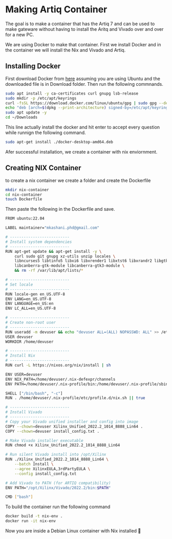 # Making Artiq Container
The goal is to make a container that has the Artiq 7 and can be used to make gateware without having to install the Aritq and Vivado over and over for a new PC.

We are using Docker to make that container. First we install Docker and in the container we will install the Nix and Vivado and Artiq.

## Installing Docker
First download Docker from [here](https://desktop.docker.com/linux/main/amd64/docker-desktop-amd64.deb?utm_source=docker&utm_medium=webreferral&utm_campaign=docs-driven-download-linux-amd64&_gl=1*6uri53*_gcl_au*MTE4Nzg4ODY5Mi4xNzU0NTgxMDU3*_ga*MTYzNDk0MDMwOC4xNzU0NTc5OTYz*_ga_XJWPQMJYHQ*czE3NTQ1Nzk5NjMkbzEkZzEkdDE3NTQ1ODEwOTAkajE2JGwwJGgw) assuming you are using Ubuntu and the downloaded file is in Download folder. Then run the following commnands.

```bash
sudo apt install -y ca-certificates curl gnupg lsb-release
sudo mkdir -p /etc/apt/keyrings
curl -fsSL https://download.docker.com/linux/ubuntu/gpg | sudo gpg --dearmor -o /etc/apt/keyrings/docker.gpg
echo "deb [arch=$(dpkg --print-architecture) signed-by=/etc/apt/keyrings/docker.gpg] https://download.docker.com/linux/ubuntu $(lsb_release -cs) stable" | sudo tee /etc/apt/sources.list.d/docker.list > /dev/null
sudo apt update -y
cd ~/Downloads

```
This line actually install the docker and hit enter to accept every question while runnign the following command.
```bash
sudo apt-get install ./docker-desktop-amd64.deb
```

Afer successful installation, we create a container with nix enviornment. 

## Creating NIX Container

to create a nix container we create a folder and create the Dockerfile

```bash
mkdir nix-container
cd nix-container
touch Dockerfile
```

Then paste the following in the Dockerfile and save.

```bash 
FROM ubuntu:22.04

LABEL maintainer="mkashani.phd@gmail.com"

# --------------------------
# Install system dependencies
# --------------------------
RUN apt-get update && apt-get install -y \
    curl sudo git gnupg xz-utils unzip locales \
    libncurses5 libtinfo5 libxi6 libxrender1 libxtst6 libxrandr2 libgtk2.0-0 \
    libcanberra-gtk-module libcanberra-gtk3-module \
    && rm -rf /var/lib/apt/lists/*

# --------------------------
# Set locale
# --------------------------
RUN locale-gen en_US.UTF-8
ENV LANG=en_US.UTF-8
ENV LANGUAGE=en_US:en
ENV LC_ALL=en_US.UTF-8

# --------------------------
# Create non-root user
# --------------------------
RUN useradd -m devuser && echo "devuser ALL=(ALL) NOPASSWD: ALL" >> /etc/sudoers
USER devuser
WORKDIR /home/devuser

# --------------------------
# Install Nix
# --------------------------
RUN curl -L https://nixos.org/nix/install | sh

ENV USER=devuser
ENV NIX_PATH=/home/devuser/.nix-defexpr/channels
ENV PATH=/home/devuser/.nix-profile/bin:/home/devuser/.nix-profile/sbin:$PATH

SHELL ["/bin/bash", "-c"]
RUN . /home/devuser/.nix-profile/etc/profile.d/nix.sh || true

# --------------------------
# Install Vivado
# --------------------------
# Copy your Vivado unified installer and config into image
COPY --chown=devuser Xilinx_Unified_2022.2_1014_8888_Lin64 .
COPY --chown=devuser install_config.txt .

# Make Vivado installer executable
RUN chmod +x Xilinx_Unified_2022.2_1014_8888_Lin64

# Run silent Vivado install into /opt/Xilinx
RUN ./Xilinx_Unified_2022.2_1014_8888_Lin64 \
    --batch Install \
    --agree XilinxEULA,3rdPartyEULA \
    --config install_config.txt

# Add Vivado to PATH (for ARTIQ compatibility)
ENV PATH="/opt/Xilinx/Vivado/2022.2/bin:$PATH"

CMD ["bash"]
```

To build the container run the following command

``` bash
docker build -t nix-env .
docker run -it nix-env
```

Now you are inside a Debian Linux container with Nix installed 🎉









